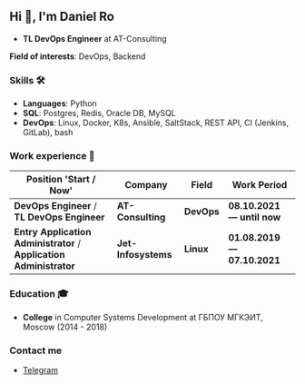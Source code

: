 ## Hi 👋, I'm Daniel Ro

- **TL DevOps Engineer** at AT-Consulting

**Field of interests**: DevOps, Backend

### Skills 🛠️
- **Languages**: Python
- **SQL**: Postgres, Redis, Oracle DB, MySQL 
- **DevOps**: Linux, Docker, K8s, Ansible, SaltStack, REST API, CI (Jenkins, GitLab), bash

### Work experience 👔
| Position 'Start / Now'                                              | Company        | Field                           | Work Period                |
|---------------------------------------------------------------------| -------------- | ------------------------------- | -------------------------- |
| **DevOps Engineer** / **TL DevOps Engineer**                        | **AT-Consulting**    | **DevOps**      | **08.10.2021 — until now** |
| **Entry Application Administrator** / **Application Administrator** | **Jet-Infosystems**    | **Linux**      | **01.08.2019 — 07.10.2021** |

### Education 🎓
- **College** in Computer Systems Development at ГБПОУ МГКЭИТ, Moscow (2014 - 2018)

### Contact me

- [Telegram](https://etozhekqx.t.me)
